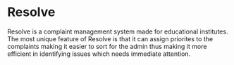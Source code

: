 # Resolve

Resolve is a complaint management system made for educational institutes. The most unique feature of Resolve is that it can assign priorites to the complaints making it easier to sort for the admin thus making it more efficient in identifying issues which needs immediate attention. 
